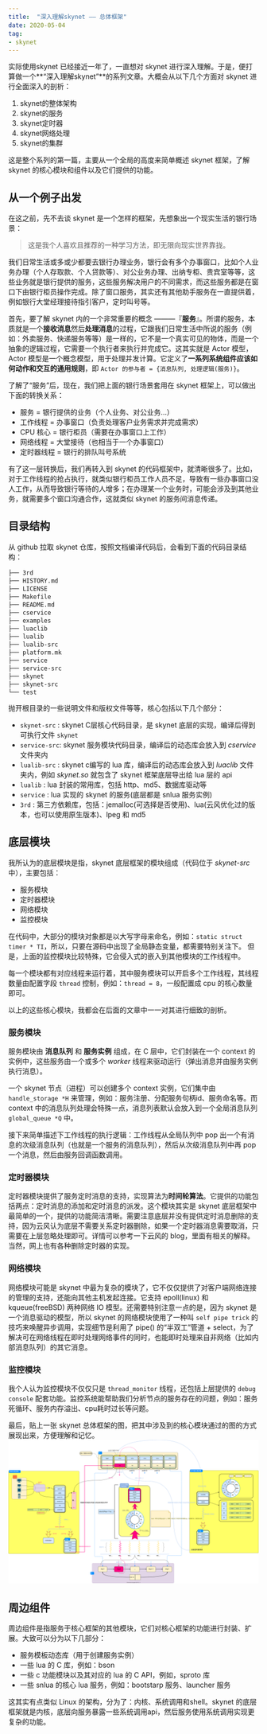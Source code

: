 ```yaml
---
title:  "深入理解skynet —— 总体框架"
date: 2020-05-04
tag:
- skynet
---
```



实际使用skynet 已经接近一年了，一直想对 skynet 进行深入理解。于是，便打算做一个**“深入理解skynet”**的系列文章。大概会从以下几个方面对 skynet 进行全面深入的剖析：
1. skynet的整体架构
2. skynet的服务
3. skynet定时器
4. skynet网络处理
5. skynet的集群

这是整个系列的第一篇，主要从一个全局的高度来简单概述 skynet 框架，了解 skynet 的核心模块和组件以及它们提供的功能。 

## 从一个例子出发

在这之前，先不去谈 skynet 是一个怎样的框架，先想象出一个现实生活的银行场景：
> 这是我个人喜欢且推荐的一种学习方法，即无限向现实世界靠拢。

我们日常生活或多或少都要去银行办理业务，银行会有多个办事窗口，比如个人业务办理（个人存取款、个人贷款等）、对公业务办理、出纳专柜、贵宾室等等，这些业务就是银行提供的服务，这些服务解决用户的不同需求，而这些服务都是在窗口下由银行柜员操作完成。除了窗口服务，其实还有其他助手服务在一直提供着，例如银行大堂经理接待指引客户，定时叫号等。

首先，要了解 skynet 内的一个非常重要的概念 ———『**服务**』。所谓的服务，本质就是一个**接收消息**然后**处理消息**的过程，它跟我们日常生活中所说的服务（例如：外卖服务、快递服务等等）是一样的，它不是一个真实可见的物体，而是一个抽象的逻辑过程，它需要一个执行者来执行并完成它。这其实就是 Actor 模型，Actor 模型是一个概念模型，用于处理并发计算。它定义了**一系列系统组件应该如何动作和交互的通用规则**，即 `Actor 的参与者 = {消息队列, 处理逻辑(服务)}`。

了解了“服务”后，现在，我们把上面的银行场景套用在 skynet 框架上，可以做出下面的转换关系：
- 服务 = 银行提供的业务（个人业务、对公业务...）
- 工作线程 = 办事窗口（负责处理客户业务需求并完成需求）
- CPU 核心 = 银行柜员（需要在办事窗口上工作）
- 网络线程 = 大堂接待（也相当于一个办事窗口）
- 定时器线程 = 银行的排队叫号系统

有了这一层转换后，我们再转入到 skynet 的代码框架中，就清晰很多了。比如，对于工作线程的抢占执行，就类似银行柜员工作人员不足，导致有一些办事窗口没人工作，从而导致银行等待的人增多；在办理某一个业务时，可能会涉及到其他业务，就需要多个窗口沟通合作，这就类似 skynet 的服务间消息传递。

## 目录结构

从 github 拉取 skynet 仓库，按照文档编译代码后，会看到下面的代码目录结构：

```markup
├── 3rd
├── HISTORY.md
├── LICENSE
├── Makefile
├── README.md
├── cservice
├── examples
├── luaclib
├── lualib
├── lualib-src
├── platform.mk
├── service
├── service-src
├── skynet
├── skynet-src
└── test
```
抛开根目录的一些说明文件和版权文件等等，核心包括以下几个部分：
- `skynet-src` : skynet C层核心代码目录，是 skynet 底层的实现，编译后得到可执行文件 `skynet`
- `service-src`: skynet 服务模块代码目录，编译后的动态库会放入到 *cservice* 文件夹内
- `lualib-src` : skynet c编写的 lua 库，编译后的动态库会放入到 *luaclib* 文件夹内，例如 *skynet.so* 就包含了 skynet 框架底层导出给 lua 层的 api
- `lualib` : lua 封装的常用库，包括 http、md5、数据库驱动等
- `service` : lua 实现的 skynet 的服务(底层都是 snlua 服务实例)
- `3rd` : 第三方依赖库，包括：jemalloc(可选择是否使用)、lua(云风优化过的版本，也可以使用原生版本)、lpeg 和 md5

## 底层模块

我所认为的底层模块是指，skynet 底层框架的模块组成（代码位于 *skynet-src* 中），主要包括：
- 服务模块
- 定时器模块
- 网络模块
- 监控模块

在代码中，大部分的模块对象都是以大写字母来命名，例如：`static struct timer * TI`，所以，只要在源码中出现了全局静态变量，都需要特别关注下。
但是，上面的监控模块比较特殊，它会侵入式的嵌入到其他模块的工作线程中。

每一个模块都有对应线程来运行着，其中服务模块可以开启多个工作线程，其线程数量由配置字段 `thread` 控制，例如：`thread = 8`，一般配置成 cpu 的核心数量即可。

以上的这些核心模块，我都会在后面的文章中一一对其进行细致的剖析。

### 服务模块

服务模块由 **消息队列** 和 **服务实例** 组成，在 C 层中，它们封装在一个 context 的实例中，这些服务由一个或多个 *worker* 线程来驱动运行（弹出消息并由服务实例执行消息）。

一个 skynet 节点（进程）可以创建多个 context 实例，它们集中由 `handle_storage *H` 来管理，例如：服务注册、分配服务句柄id、服务命名等。而 context 中的消息队列处理会特殊一点，消息列表默认会放入到一个全局消息队列 `global_queue *Q` 中。

接下来简单描述下工作线程的执行逻辑：工作线程从全局队列中 pop 出一个有消息的次级消息队列（也就是一个服务的消息队列），然后从次级消息队列中再 pop 一个消息，然后由服务回调函数调用。

### 定时器模块

定时器模块提供了服务定时消息的支持，实现算法为**时间轮算法**。它提供的功能包括两点：定时消息的添加和定时消息的派发。这个模块其实是 skynet 底层框架中最简单的一个，提供的功能简洁清晰。需要注意底层并没有提供定时消息删除的支持，因为云风认为底层不需要关系定时器删除，如果一个定时器消息需要取消，只需要在上层忽略处理即可。详情可以参考一下云风的 blog，里面有相关的解释。当然，网上也有各种删除定时器的实现。

### 网络模块

网络模块可能是 skynet 中最为复杂的模块了，它不仅仅提供了对客户端网络连接的管理的支持，还能向其他主机发起连接。它支持 epoll(linux) 和 kqueue(freeBSD) 两种网络 IO 模型。还需要特别注意一点的是，因为 skynet 是一个消息驱动的模型，所以 skynet 的网络模块使用了一种叫 `self pipe trick` 的技巧来唤醒异步调用，实现细节是利用了 pipe() 的“半双工”管道 + select，为了解决可在网络线程在即时处理网络事件的同时，也能即时处理来自非网络（比如内部消息队列）的其它消息。

### 监控模块

我个人认为监控模块不仅仅只是 `thread_monitor` 线程，还包括上层提供的 `debug console` 配套功能。监控系统能帮助我们分析节点的服务存在的问题，例如：服务死循环、服务内存溢出、cpu耗时过长等问题。

最后，贴上一张 skynet 总体框架的图，把其中涉及到的核心模块通过的图的方式展现出来，方便理解和记忆。
![skynet-framework](/assets/image/posts/2020-05-04-01.svg?style=centerme)

## 周边组件

周边组件是指服务于核心框架的其他模块，它们对核心框架的功能进行封装、扩展。大致可以分为以下几部分：
- 服务模板动态库（用于创建服务实例）
- 一些 lua 的 C 库，例如：bson
- 一些 c 功能模块以及其对应的 lua 的 C API，例如，sproto 库
- 一些 snlua 的核心 lua 服务，例如：bootstarp 服务、launcher 服务

这其实有点类似 Linux 的架构，分为了：内核、系统调用和shell。skynet 的底层框架就是内核，底层向服务暴露一些系统调用api，然后服务使用系统调用实现更复杂的功能。
